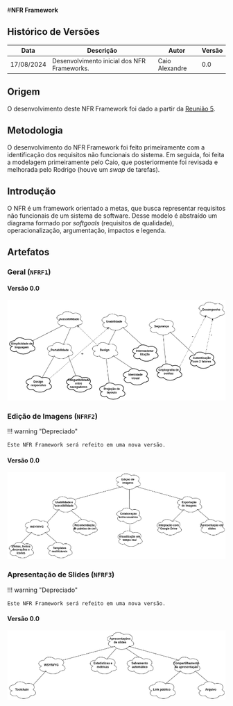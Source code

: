 #__NFR Framework__

## Histórico de Versões

| Data       | Descrição                                   | Autor          | Versão |
|------------|---------------------------------------------|----------------|--------|
| 17/08/2024 | Desenvolvimento inicial dos NFR Frameworks. | Caio Alexandre | 0.0    |

## Origem

O desenvolvimento deste NFR Framework foi dado a partir da
[Reunião 5](../atas/reuniao5.md).

## Metodologia

O desenvolvimento do NFR Framework foi feito primeiramente com a identificação
dos requisitos não funcionais do sistema. Em seguida, foi feita a modelagem
primeiramente pelo Caio, que posteriormente foi revisada e melhorada pelo
Rodrigo (houve um *swap* de tarefas).

## Introdução

O NFR é um framework orientado a metas, que busca representar requisitos não
funcionais de um sistema de software. Desse modelo é abstraído um diagrama
formado por *softgoals* (requisitos de qualidade), operacionalização,
argumentação, impactos e legenda.

## Artefatos

### Geral (`NFRF1`)

#### Versão 0.0

![NFR Framework - Geral](../images/nfr-framework/v0.1/geral.png)

### Edição de Imagens (`NFRF2`)

!!! warning "Depreciado"

    Este NFR Framework será refeito em uma nova versão.

#### Versão 0.0

![NFR Framework - Edição de Imagens](../images/nfr-framework/v0.0/edicao-de-imagens.png)

### Apresentação de Slides (`NFRF3`)

!!! warning "Depreciado"

    Este NFR Framework será refeito em uma nova versão.

#### Versão 0.0

![NFR Framework - Edição de Imagens](../images/nfr-framework/v0.0/apresentacao-de-slides.png)
